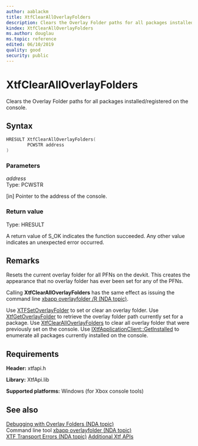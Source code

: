 ```yaml
---
author: aablackm
title: XtfClearAllOverlayFolders
description: Clears the Overlay Folder paths for all packages installed/registered on the console.
kindex: XtfClearAllOverlayFolders
ms.author: douglau
ms.topic: reference
edited: 06/10/2019
quality: good
security: public
---
```


# XtfClearAllOverlayFolders
Clears the Overlay Folder paths for all packages installed/registered on the console.


## Syntax  

```cpp
HRESULT XtfClearAllOverlayFolders(
        PCWSTR address
)   
```

### Parameters  

*address*  
Type: PCWSTR 

[in] Pointer to the address of the console.

### Return value  
Type: HRESULT 

A return value of S_OK indicates the function succeeded. Any other value indicates an unexpected error occurred.

## Remarks  

Resets the current overlay folder for all PFNs on the devkit. This creates the appearance that no overlay folder has ever been set for any of the PFNs.

Calling **XtfClearAllOverlayFolders** has the same effect as issuing the command line [xbapp overlayfolder /R (NDA topic)](../../../../../tools-console/xbox-tools-and-apis/commandlinetools/xbapp.md).

Use [XTFSetOverlayFolder](xtfsetoverlayfolder-xtfapi-xbox-windows-m.md) to set or clear an overlay folder. Use [XtfGetOverlayFolder](xtfgetoverlayfolder-xtfapi-xbox-windows-m.md) to retrieve the overlay folder path currently set for a package. Use [XtfClearAllOverlayFolders](xtfclearalloverlayfolders-xtfapi-xbox-windows-m.md) to clear all overlay folder that were previously set on the console. Use [IXtfApplicationClient::GetInstalled](../../xtfapplication/classes/IXtfApplicationClient/methods/getinstalled-ixtfapplicationclient-xtfapplication-xbox-microsoft-m.md) to enumerate all packages currently installed on the console.  


## Requirements  

**Header:** xtfapi.h  

**Library:** XtfApi.lib 
  
**Supported platforms:** Windows (for Xbox console tools)  
  
## See also  

[Debugging with Overlay Folders (NDA topic)](../../../../../test-automation-publishing/test-automation-publishing-overviews/test-automation-publishing-debugging/debugging-with-overlay-folders.md)  
Command line tool [xbapp overlayfolder (NDA topic)](../../../../../tools-console/xbox-tools-and-apis/commandlinetools/xbapp.md)  
[XTF Transport Errors (NDA topic)](../../../../../tools-console/xbox-tools-and-apis/commandlinetools/xtf-transport-errors.md) 
[Additional Xtf APIs](../atoc-xtfapi.md)  